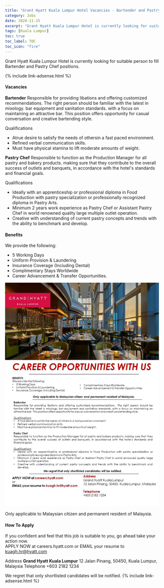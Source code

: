```yaml
---
title: "Grant Hyatt Kuala Lumpur Hotel Vacancies - Bartender and Pastry Chef" 
category: Jobs 
date: 2020-11-25
excerpt: "Grant Hyatt Kuala Lumpur Hotel is currently looking for suitable person to fill Bartender and Pastry Chef positions." 
tags: [Kuala Lumpur] 
toc: true 
toc_label: TOC 
toc_icon: "fire" 
--- 
```


<p>Grant Hyatt Kuala Lumpur Hotel is currently looking for suitable person to fill Bartender and Pastry Chef positions.
</p>{% include link-adsense.html %} 

#### Vacancies
**Bartender**
Responsible for providing libations and offering customized recommendations. The right person should be
familiar with the latest in mixology. bar equipment and sanitation standards. with a focus on maintaining an
attractive bar. This position offers opportunity for casual conversation and creative bartending style.

Qualifications
- Atrue desire to satisfy the needs of othersin a fast paced environment.
- Refined verbal communication skills.
- Must have physical stamina to lift moderate amounts of weight.

**Pastry Chef**
Responsible to function as the Production Manager for all pastry and bakery products. making sure that they
contribute to the overall success of outlets and banquets, in accordance with the hotel's standards and
financial goals.

Qualifications
- Ideally with an apprenticeship or professional diploma in Food Production with pastry specialization or
professionally recognized diploma in Pastry Arts.
- Minimum 2 years work experience as Pastry Chef or Assistant Pastry Chef in world renowned quality large
multiple outlet operation.
- Creative with understanding of current pastry concepts and trends with the ability to benchmark and
develop.

#### Benefits
We provide the following:
- 5 Working Days
- Uniform Provision & Laundering
- Insurance Coverage (Inciuding Dental)
- Complimentary Stays Worldwide
- Career Advancement & Transfer Opportunities.

![Grant Hyatt KL Jobs Ad 2020!](/assets/images/2020-11/grant-hyatt-kl-bartender-pastry-chef.jpg "Grant Hyatt KL Jobs 2020")


Only applicable to Malaysian citizen and permanent resident of Malaysia.

#### How To Apply 
If you confident and feel that this job is suitable to you, go ahead take your action now. <br/> 
APPLY NOW at careers.hyatt.com
or
EMAIL your resume to kuagh.hr@hyatt.com

Address
**Grand Hyatt Kuala Lumpur**
12 Jalan Pinang, 50450, Kuala Lumpur, Malaysia
Telephone +603 2182 1234

We regret that only shortlisted candidates will be notified.
{% include link-adsense.html %} 